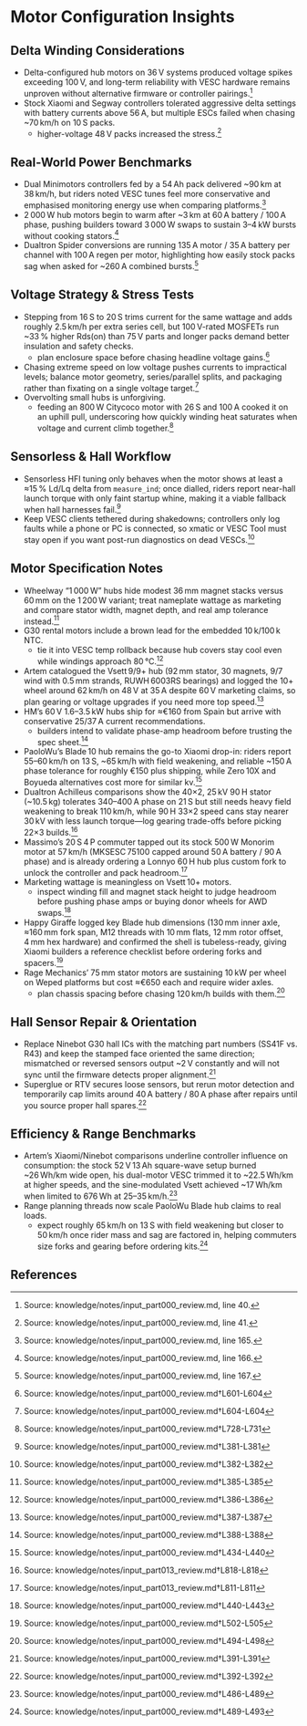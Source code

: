 # Motor Configuration Insights

## Delta Winding Considerations

- Delta-configured hub motors on 36 V systems produced voltage spikes exceeding 100 V, and long-term reliability with VESC hardware remains unproven without alternative firmware or controller pairings.[^delta_spikes]
- Stock Xiaomi and Segway controllers tolerated aggressive delta settings with battery currents above 56 A, but multiple ESCs failed when chasing ~70 km/h on 10 S packs.
  - higher-voltage 48 V packs increased the stress.[^delta_failures]

## Real-World Power Benchmarks

- Dual Minimotors controllers fed by a 54 Ah pack delivered ~90 km at 38 km/h, but riders noted VESC tunes feel more conservative and emphasised monitoring energy use when comparing platforms.[^minimotors_range]
- 2 000 W hub motors begin to warm after ~3 km at 60 A battery / 100 A phase, pushing builders toward 3 000 W swaps to sustain 3–4 kW bursts without cooking stators.[^2000w_heat]
- Dualtron Spider conversions are running 135 A motor / 35 A battery per channel with 100 A regen per motor, highlighting how easily stock packs sag when asked for ~260 A combined bursts.[^spider_current]

## Voltage Strategy & Stress Tests

- Stepping from 16 S to 20 S trims current for the same wattage and adds roughly 2.5 km/h per extra series cell, but 100 V-rated MOSFETs run ~33 % higher Rds(on) than 75 V parts and longer packs demand better insulation and safety checks.
  - plan enclosure space before chasing headline voltage gains.[^1]
- Chasing extreme speed on low voltage pushes currents to impractical levels; balance motor geometry, series/parallel splits, and packaging rather than fixating on a single voltage target.[^2]
- Overvolting small hubs is unforgiving.
  - feeding an 800 W Citycoco motor with 26 S and 100 A cooked it on an uphill pull, underscoring how quickly winding heat saturates when voltage and current climb together.[^3]

## Sensorless & Hall Workflow

- Sensorless HFI tuning only behaves when the motor shows at least a ≈15 % Ld/Lq delta from `measure_ind`; once dialled, riders report near-hall launch torque with only faint startup whine, making it a viable fallback when hall harnesses fail.[^4]
- Keep VESC clients tethered during shakedowns; controllers only log faults while a phone or PC is connected, so xmatic or VESC Tool must stay open if you want post-run diagnostics on dead VESCs.[^5]

## Motor Specification Notes

- Wheelway “1 000 W” hubs hide modest 36 mm magnet stacks versus 60 mm on the 1 200 W variant; treat nameplate wattage as marketing and compare stator width, magnet depth, and real amp tolerance instead.[^6]
- G30 rental motors include a brown lead for the embedded 10 k/100 k NTC.
  - tie it into VESC temp rollback because hub covers stay cool even while windings approach 80 °C.[^7]
- Artem catalogued the Vsett 9/9+ hub (92 mm stator, 30 magnets, 9/7 wind with 0.5 mm strands, RUWH 6003RS bearings) and logged the 10+ wheel around 62 km/h on 48 V at 35 A despite 60 V marketing claims, so plan gearing or voltage upgrades if you need more top speed.[^8]
- HM’s 60 V 1.6–3.5 kW hubs ship for ≈€160 from Spain but arrive with conservative 25/37 A current recommendations.
  - builders intend to validate phase-amp headroom before trusting the spec sheet.[^9]
- PaoloWu’s Blade 10 hub remains the go-to Xiaomi drop-in: riders report 55–60 km/h on 13 S, ~65 km/h with field weakening, and reliable ~150 A phase tolerance for roughly €150 plus shipping, while Zero 10X and Boyueda alternatives cost more for similar kv.[^10]
- Dualtron Achilleus comparisons show the 40×2, 25 kV 90 H stator (~10.5 kg) tolerates 340–400 A phase on 21 S but still needs heavy field weakening to break 110 km/h, while 90 H 33×2 speed cans stay nearer 30 kV with less launch torque—log gearing trade-offs before picking 22×3 builds.[^achilleus-90h]
- Massimo’s 20 S 4 P commuter tapped out its stock 500 W Monorim motor at 57 km/h (MKSESC 75100 capped around 50 A battery / 90 A phase) and is already ordering a Lonnyo 60 H hub plus custom fork to unlock the controller and pack headroom.[^massimo-upgrade]
- Marketing wattage is meaningless on Vsett 10+ motors.
  - inspect winding fill and magnet stack height to judge headroom before pushing phase amps or buying donor wheels for AWD swaps.[^11]
- Happy Giraffe logged key Blade hub dimensions (130 mm inner axle, ≈160 mm fork span, M12 threads with 10 mm flats, 12 mm rotor offset, 4 mm hex hardware) and confirmed the shell is tubeless-ready, giving Xiaomi builders a reference checklist before ordering forks and spacers.[^12]
- Rage Mechanics’ 75 mm stator motors are sustaining 10 kW per wheel on Weped platforms but cost ≈€650 each and require wider axles.
  - plan chassis spacing before chasing 120 km/h builds with them.[^13]

## Hall Sensor Repair & Orientation

- Replace Ninebot G30 hall ICs with the matching part numbers (SS41F vs. R43) and keep the stamped face oriented the same direction; mismatched or reversed sensors output ~2 V constantly and will not sync until the firmware detects proper alignment.[^14]
- Superglue or RTV secures loose sensors, but rerun motor detection and temporarily cap limits around 40 A battery / 80 A phase after repairs until you source proper hall spares.[^15]

## Efficiency & Range Benchmarks

- Artem’s Xiaomi/Ninebot comparisons underline controller influence on consumption: the stock 52 V 13 Ah square-wave setup burned ~26 Wh/km wide open, his dual-motor VESC trimmed it to ~22.5 Wh/km at higher speeds, and the sine-modulated Vsett achieved ~17 Wh/km when limited to 676 Wh at 25–35 km/h.[^16]
- Range planning threads now scale PaoloWu Blade hub claims to real loads.
  - expect roughly 65 km/h on 13 S with field weakening but closer to 50 km/h once rider mass and sag are factored in, helping commuters size forks and gearing before ordering kits.[^17]

[^delta_spikes]: Source: knowledge/notes/input_part000_review.md, line 40.
[^delta_failures]: Source: knowledge/notes/input_part000_review.md, line 41.
[^minimotors_range]: Source: knowledge/notes/input_part000_review.md, line 165.
[^2000w_heat]: Source: knowledge/notes/input_part000_review.md, line 166.
[^spider_current]: Source: knowledge/notes/input_part000_review.md, line 167.


## References

[^1]: Source: knowledge/notes/input_part000_review.md†L601-L604
[^2]: Source: knowledge/notes/input_part000_review.md†L604-L604
[^3]: Source: knowledge/notes/input_part000_review.md†L728-L731
[^4]: Source: knowledge/notes/input_part000_review.md†L381-L381
[^5]: Source: knowledge/notes/input_part000_review.md†L382-L382
[^6]: Source: knowledge/notes/input_part000_review.md†L385-L385
[^7]: Source: knowledge/notes/input_part000_review.md†L386-L386
[^8]: Source: knowledge/notes/input_part000_review.md†L387-L387
[^9]: Source: knowledge/notes/input_part000_review.md†L388-L388
[^10]: Source: knowledge/notes/input_part000_review.md†L434-L440
[^achilleus-90h]: Source: knowledge/notes/input_part013_review.md†L818-L818
[^massimo-upgrade]: Source: knowledge/notes/input_part013_review.md†L811-L811
[^11]: Source: knowledge/notes/input_part000_review.md†L440-L443
[^12]: Source: knowledge/notes/input_part000_review.md†L502-L505
[^13]: Source: knowledge/notes/input_part000_review.md†L494-L498
[^14]: Source: knowledge/notes/input_part000_review.md†L391-L391
[^15]: Source: knowledge/notes/input_part000_review.md†L392-L392
[^16]: Source: knowledge/notes/input_part000_review.md†L486-L489
[^17]: Source: knowledge/notes/input_part000_review.md†L489-L493
